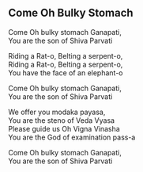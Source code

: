 ## Come Oh Bulky Stomach


Come Oh bulky stomach Ganapati,  
You are the son of Shiva Parvati

Riding a Rat-o, Belting a serpent-o,  
Riding a Rat-o, Belting a serpent-o,  
You have the face of an elephant-o

Come Oh bulky stomach Ganapati,  
You are the son of Shiva Parvati

We offer you modaka payasa,  
You are the steno of Veda Vyasa  
Please guide us Oh Vigna Vinasha  
You are the God of examination pass-a

Come Oh bulky stomach Ganapati,  
You are the son of Shiva Parvati

